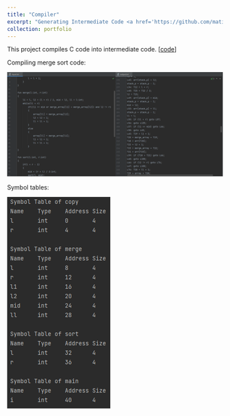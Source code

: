 ```yaml
---
title: "Compiler"
excerpt: "Generating Intermediate Code <a href='https://github.com/matinaghaei/Compiler'>[code]</a><br/><br/><img src='/images/compiler.png' style='max-width=75%'>"
collection: portfolio
---
```


This project compiles C code into intermediate code. [[code](https://github.com/matinaghaei/Compiler)]

Compiling merge sort code:

![](/images/compiler.png)

Symbol tables:

![](/images/symbol-tables.png)
